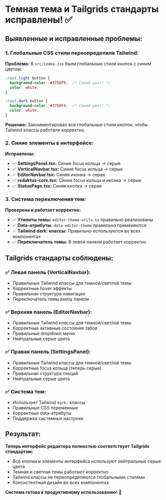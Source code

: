 # Темная тема и Tailgrids стандарты исправлены! ✅

## Выявленные и исправленные проблемы:

### 1. **Глобальные CSS стили переопределяли Tailwind:**
**Проблема:** В `src/index.css` были глобальные стили кнопок с синим цветом:
```css
:root.light button {
  background-color: #3758F9;  /* Синий цвет! */
  color: white;
}

:root.dark button {
  background-color: #3758F9;  /* Синий цвет! */
  color: white;
}
```

**Решение:** Закомментировал все глобальные стили кнопок, чтобы Tailwind классы работали корректно.

### 2. **Синие элементы в интерфейсе:**
**Исправлены:**
- ✅ **SettingsPanel.tsx:** Синие focus кольца → серые
- ✅ **VerticalNavbar.tsx:** Синие focus кольца → серые  
- ✅ **EditorNavbar.tsx:** Синяя иконка → серая
- ✅ **redaktus-core.tsx:** Синие focus кольца и иконка → серые
- ✅ **StatusPage.tsx:** Синяя кнопка → серая

### 3. **Система переключения тем:**
**Проверена и работает корректно:**
- ✅ **Утилиты темы:** `editor-theme-utils.ts` правильно реализованы
- ✅ **Data-атрибуты:** `data-editor-theme` правильно применяются
- ✅ **Tailwind dark: классы:** Правильно используются во всех компонентах
- ✅ **Переключатель темы:** В левой панели работает корректно

## Tailgrids стандарты соблюдены:

### ✅ **Левая панель (VerticalNavbar):**
- Правильные Tailwind классы для темной/светлой темы
- Корректные hover эффекты
- Правильная структура навигации
- Переключатель темы внизу панели

### ✅ **Верхняя панель (EditorNavbar):**
- Правильные Tailwind классы для темной/светлой темы
- Корректные активные состояния табов
- Правильные dropdown меню
- Нейтральные серые цвета

### ✅ **Правая панель (SettingsPanel):**
- Правильные Tailwind классы для темной/светлой темы
- Корректные focus кольца (теперь серые)
- Правильная структура секций
- Нейтральные серые цвета

### ✅ **Система тем:**
- Использует Tailwind `dark:` классы
- Правильные CSS переменные
- Корректные data-атрибуты
- Поддержка системных настроек

## Результат:
**Теперь интерфейс редактора полностью соответствует Tailgrids стандартам:**
- Все кнопки и элементы интерфейса используют нейтральные серые цвета
- Темная и светлая темы работают корректно
- Tailwind классы не переопределяются глобальными стилями
- Консистентный дизайн во всех компонентах

**Система готова к продуктивному использованию!** 🎉 